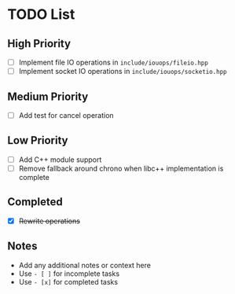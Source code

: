 # TODO List

## High Priority
- [ ] Implement file IO operations in `include/iouops/fileio.hpp`
- [ ] Implement socket IO operations in `include/iouops/socketio.hpp`

## Medium Priority
- [ ] Add test for cancel operation

## Low Priority
- [ ] Add C++ module support
- [ ] Remove fallback around chrono when libc++ implementation is complete

## Completed
- [x] ~~Rewrite operations~~

## Notes
- Add any additional notes or context here
- Use `- [ ]` for incomplete tasks
- Use `- [x]` for completed tasks